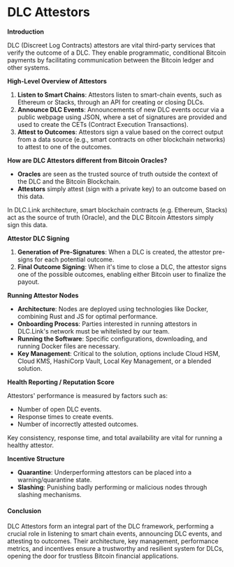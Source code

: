 # DLC Attestors

**Introduction**

DLC (Discreet Log Contracts) attestors are vital third-party services that verify the outcome of a DLC. They enable programmatic, conditional Bitcoin payments by facilitating communication between the Bitcoin ledger and other systems.

**High-Level Overview of Attestors**

1. **Listen to Smart Chains**: Attestors listen to smart-chain events, such as Ethereum or Stacks, through an API for creating or closing DLCs.
2. **Announce DLC Events**: Announcements of new DLC events occur via a public webpage using JSON, where a set of signatures are provided and used to create the CETs (Contract Execution Transactions).
3. **Attest to Outcomes**: Attestors sign a value based on the correct output from a data source (e.g., smart contracts on other blockchain networks) to attest to one of the outcomes.

**How are DLC Attestors different from Bitcoin Oracles?**

* **Oracles** are seen as the trusted source of truth outside the context of the DLC and the Bitcoin Blockchain.
* **Attestors** simply attest (sign with a private key) to an outcome based on this data.

In DLC.Link architecture, smart blockchain contracts (e.g. Ethereum, Stacks) act as the source of truth (Oracle), and the DLC Bitcoin Attestors simply sign this data.

**Attestor DLC Signing**

1. **Generation of Pre-Signatures**: When a DLC is created, the attestor pre-signs for each potential outcome.
2. **Final Outcome Signing**: When it's time to close a DLC, the attestor signs one of the possible outcomes, enabling either Bitcoin user to finalize the payout.

**Running Attestor Nodes**

* **Architecture**: Nodes are deployed using technologies like Docker, combining Rust and JS for optimal performance.
* **Onboarding Process**: Parties interested in running attestors in DLC.Link's network must be whitelisted by our team.
* **Running the Software**: Specific configurations, downloading, and running Docker files are necessary.
* **Key Management**: Critical to the solution, options include Cloud HSM, Cloud KMS, HashiCorp Vault, Local Key Management, or a blended solution.

**Health Reporting / Reputation Score**

Attestors' performance is measured by factors such as:

* Number of open DLC events.
* Response times to create events.
* Number of incorrectly attested outcomes.

Key consistency, response time, and total availability are vital for running a healthy attestor.

**Incentive Structure**

* **Quarantine**: Underperforming attestors can be placed into a warning/quarantine state.
* **Slashing**: Punishing badly performing or malicious nodes through slashing mechanisms.

#### Conclusion

DLC Attestors form an integral part of the DLC framework, performing a crucial role in listening to smart chain events, announcing DLC events, and attesting to outcomes. Their architecture, key management, performance metrics, and incentives ensure a trustworthy and resilient system for DLCs, opening the door for trustless Bitcoin financial applications.
